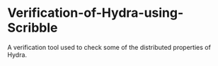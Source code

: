 # Verification-of-Hydra-using-Scribble
A verification tool used to check some of the distributed properties of Hydra.
